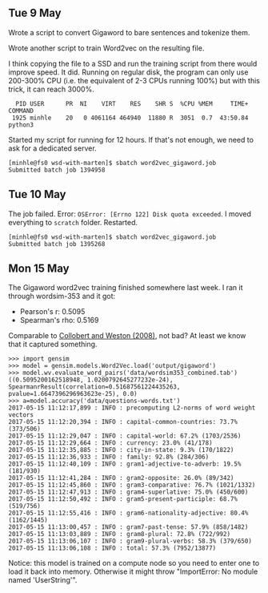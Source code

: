 ## Tue 9 May

Wrote a script to convert Gigaword to bare sentences and tokenize them.

Wrote another script to train Word2vec on the resulting file.

I think copying the file to a SSD and run the training script from there would improve speed.
It did. Running on regular disk, the program can only use 200-300% CPU (i.e. the equivalent of
2-3 CPUs running 100%) but with this trick, it can reach 3000%.

```
  PID USER      PR  NI    VIRT    RES    SHR S  %CPU %MEM     TIME+ COMMAND
 1925 minhle    20   0 4061164 464940  11880 R  3051  0.7  43:50.84 python3
```

Started my script for running for 12 hours. If that's not enough, we need to ask for a dedicated server.

```
[minhle@fs0 wsd-with-marten]$ sbatch word2vec_gigaword.job
Submitted batch job 1394958
```

## Tue 10 May

The job failed. Error: `OSError: [Errno 122] Disk quota exceeded`.
I moved everything to `scratch` folder. Restarted.

```
[minhle@fs0 wsd-with-marten]$ sbatch word2vec_gigaword.job
Submitted batch job 1395268
```

## Mon 15 May

The Gigaword word2vec training finished somewhere last week. I ran it through wordsim-353 and it got:

- Pearson's r: 0.5095
- Spearman's rho: 0.5169

Comparable to [Collobert and Weston (2008)](https://www.aclweb.org/aclwiki/index.php?title=WordSimilarity-353_Test_Collection_(State_of_the_art)), 
not bad? At least we know that it captured something.

```
>>> import gensim
>>> model = gensim.models.Word2Vec.load('output/gigaword')
>>> model.wv.evaluate_word_pairs('data/wordsim353_combined.tab')
((0.5095200162518948, 1.0200792645277232e-24), SpearmanrResult(correlation=0.51687561224435263, pvalue=1.6647396296963623e-25), 0.0)
>>> a=model.accuracy('data/questions-words.txt')
2017-05-15 11:12:17,899 : INFO : precomputing L2-norms of word weight vectors
2017-05-15 11:12:20,394 : INFO : capital-common-countries: 73.7% (373/506)
2017-05-15 11:12:29,047 : INFO : capital-world: 67.2% (1703/2536)
2017-05-15 11:12:29,664 : INFO : currency: 23.0% (41/178)
2017-05-15 11:12:35,885 : INFO : city-in-state: 9.3% (170/1822)
2017-05-15 11:12:36,933 : INFO : family: 92.8% (284/306)
2017-05-15 11:12:40,109 : INFO : gram1-adjective-to-adverb: 19.5% (181/930)
2017-05-15 11:12:41,284 : INFO : gram2-opposite: 26.0% (89/342)
2017-05-15 11:12:45,860 : INFO : gram3-comparative: 76.7% (1021/1332)
2017-05-15 11:12:47,913 : INFO : gram4-superlative: 75.0% (450/600)
2017-05-15 11:12:50,492 : INFO : gram5-present-participle: 68.7% (519/756)
2017-05-15 11:12:55,416 : INFO : gram6-nationality-adjective: 80.4% (1162/1445)
2017-05-15 11:13:00,457 : INFO : gram7-past-tense: 57.9% (858/1482)
2017-05-15 11:13:03,889 : INFO : gram8-plural: 72.8% (722/992)
2017-05-15 11:13:06,107 : INFO : gram9-plural-verbs: 58.3% (379/650)
2017-05-15 11:13:06,108 : INFO : total: 57.3% (7952/13877)
```

Notice: this model is trained on a compute node so you need to enter one to load it back into memory.
Otherwise it might throw "ImportError: No module named 'UserString'".
